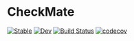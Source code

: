 # CheckMate

[![Stable](https://img.shields.io/badge/docs-stable-blue.svg)](https://mthelm85.github.io/CheckMate.jl/stable/)
[![Dev](https://img.shields.io/badge/docs-dev-blue.svg)](https://mthelm85.github.io/CheckMate.jl/dev/)
[![Build Status](https://github.com/mthelm85/CheckMate.jl/actions/workflows/CI.yml/badge.svg?branch=master)](https://github.com/mthelm85/CheckMate.jl/actions/workflows/CI.yml?query=branch%3Amaster)
[![codecov](https://codecov.io/gh/mthelm85/CheckMate.jl/graph/badge.svg?token=TF8UDDKSAW)](https://codecov.io/gh/mthelm85/CheckMate.jl)
